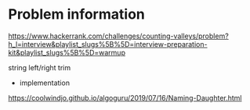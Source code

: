 # Problem information

<https://www.hackerrank.com/challenges/counting-valleys/problem?h_l=interview&playlist_slugs%5B%5D=interview-preparation-kit&playlist_slugs%5B%5D=warmup>

string left/right trim
- implementation

<https://coolwindjo.github.io/algoguru/2019/07/16/Naming-Daughter.html>
